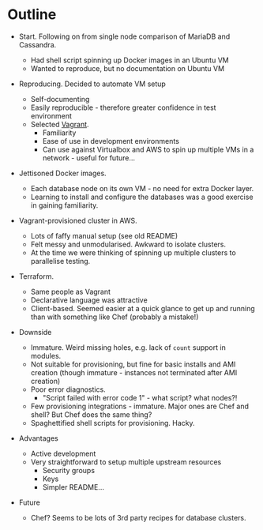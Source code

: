 # Outline

* Start. Following on from single node comparison of MariaDB and Cassandra.
    * Had shell script spinning up Docker images in an Ubuntu VM
    * Wanted to reproduce, but no documentation on Ubuntu VM
* Reproducing. Decided to automate VM setup
    * Self-documenting
    * Easily reproducible - therefore greater confidence in test environment
    * Selected [Vagrant](https://www.vagrantup.com/).
        * Familiarity
        * Ease of use in development environments
        * Can use against Virtualbox and AWS to spin up multiple VMs in a network - useful for future...
* Jettisoned Docker images.
    * Each database node on its own VM - no need for extra Docker layer.
    * Learning to install and configure the databases was a good exercise in gaining familiarity.

* Vagrant-provisioned cluster in AWS.
    * Lots of faffy manual setup (see old README)
    * Felt messy and unmodularised. Awkward to isolate clusters.
    * At the time we were thinking of spinning up multiple clusters to parallelise testing.
* Terraform.
    * Same people as Vagrant
    * Declarative language was attractive
    * Client-based. Seemed easier at a quick glance to get up and running than with something like Chef (probably a mistake!)
* Downside
    * Immature. Weird missing holes, e.g. lack of `count` support in modules.
    * Not suitable for provisioning, but fine for basic installs and AMI creation (though immature - instances not terminated after AMI creation)
    * Poor error diagnostics. 
        * "Script failed with error code 1" - what script? what nodes?!
    * Few provisioning integrations - immature. Major ones are Chef and shell? But Chef does the same thing?
    * Spaghettified shell scripts for provisioning. Hacky.
* Advantages
    * Active development
    * Very straightforward to setup multiple upstream resources
        * Security groups
        * Keys
        * Simpler README...
* Future
    * Chef? Seems to be lots of 3rd party recipes for database clusters.

    
